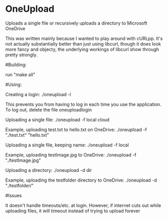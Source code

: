 # OneUpload
Uploads a single file or recursively uploads a directory to Microsoft OneDrive

This was written mainly because I wanted to play around with cURLpp. It's not actually substantially better than just using libcurl, though it does look more fancy and objecty, the underlying workings of libcurl show through pretty strongly. 

#Building:

run "make all"

#Using:

Creating a login: ./oneupload -l

This prevents you from having to log in each time you use the application. To log out, delete the file oneuploadlogin

Uploading a single file: ./oneupload -f local cloud

Example, uploading test.txt to hello.txt on OneDrive: ./oneupload -f "./test.txt" "hello.txt"


Uploading a single file, keeping name: ./oneupload -f local

Example, uploading testImage.jpg to OneDrive: ./oneupload -f "./testImage.jpg"


Uploading a directory: ./oneupload -d dir

Example, uploading the testfolder directory to OneDrive: ./oneupload -d "./testfolder/"

#Issues

It doesn't handle timeouts/etc. at login. However, if internet cuts out while uploading files, it will timeout instead of trying to upload forever
